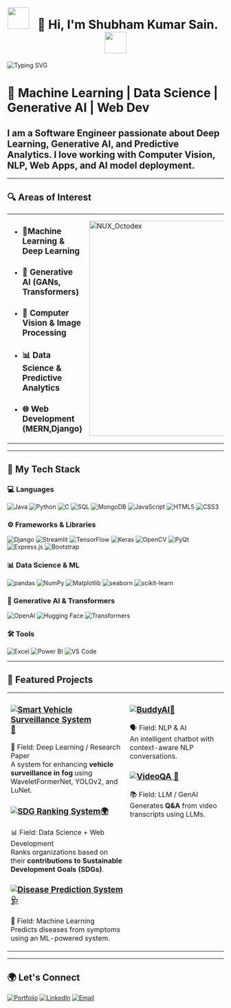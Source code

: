 
<h1 align="center">
  <img src="https://user-images.githubusercontent.com/74038190/213844263-a8897a51-32f4-4b3b-b5c2-e1528b89f6f3.png" width="50px" />
  &nbsp; 👋 Hi, I'm Shubham Kumar Sain. &nbsp;
  <img src="https://user-images.githubusercontent.com/74038190/213844263-a8897a51-32f4-4b3b-b5c2-e1528b89f6f3.png" width="50px" />
</h1>


<p align="left">
  <img 
    src="https://readme-typing-svg.demolab.com?font=Ubuntu&pause=1000&color=F75C7E&width=1000&lines=Software+Engineer;Generative+AI+Explorer;Data+Enthusiast;Always+Learning..." 
    alt="Typing SVG"
  />
</p>

# 🚀 Machine Learning | Data Science | Generative AI | Web Dev

<h2>I am a Software Engineer passionate about Deep Learning, Generative AI, and Predictive Analytics. I love working with Computer Vision, NLP, Web Apps, and AI model deployment.</h2>

---

## 🔍 Areas of Interest  

<table>
<tr>
<td width="500">
<ul>
  <li><h3>🧠Machine Learning & Deep Learning</h3></li>
  <li><h3>🤖 Generative AI (GANs, Transformers)</h3></li>
  <li><h3>🔬 Computer Vision & Image Processing</h3></li>
  <li><h3>📊 Data Science & Predictive Analytics</h3></li>
  <li><h3>🌐 Web Development (MERN,Django)</h3></li>
</ul>
</td>
<td>
<img src="https://user-images.githubusercontent.com/74038190/212741999-016fddbd-617a-4448-8042-0ecf907aea25.gif" width="500" alt="NUX_Octodex">
</td>
</tr>
</table>

---

## 🚀 My Tech Stack  

### 💻 Languages  
![Java](https://img.shields.io/badge/Java-007396?style=for-the-badge&logo=java&logoColor=white)  ![Python](https://img.shields.io/badge/Python-3776AB?style=for-the-badge&logo=python&logoColor=white)  ![C](https://img.shields.io/badge/C-00599C?style=for-the-badge&logo=c&logoColor=white)  ![SQL](https://img.shields.io/badge/SQL-4479A1?style=for-the-badge&logo=mysql&logoColor=white)  ![MongoDB](https://img.shields.io/badge/MongoDB-47A248?style=for-the-badge&logo=mongodb&logoColor=white)  ![JavaScript](https://img.shields.io/badge/JavaScript-F7DF1E?style=for-the-badge&logo=javascript&logoColor=black)  ![HTML5](https://img.shields.io/badge/HTML5-E34F26?style=for-the-badge&logo=html5&logoColor=white)  ![CSS3](https://img.shields.io/badge/CSS3-1572B6?style=for-the-badge&logo=css3&logoColor=white)  

### ⚙️ Frameworks & Libraries  
![Django](https://img.shields.io/badge/Django-092E20?style=for-the-badge&logo=django&logoColor=white)  ![Streamlit](https://img.shields.io/badge/Streamlit-FF4B4B?style=for-the-badge&logo=streamlit&logoColor=white)  ![TensorFlow](https://img.shields.io/badge/TensorFlow-FF6F00?style=for-the-badge&logo=tensorflow&logoColor=white)  ![Keras](https://img.shields.io/badge/Keras-D00000?style=for-the-badge&logo=keras&logoColor=white)  ![OpenCV](https://img.shields.io/badge/OpenCV-5C3EE8?style=for-the-badge&logo=opencv&logoColor=white)  ![PyQt](https://img.shields.io/badge/PyQt-41CD52?style=for-the-badge&logo=qt&logoColor=white)  ![Express.js](https://img.shields.io/badge/Express.js-000000?style=for-the-badge&logo=express&logoColor=white)  ![Bootstrap](https://img.shields.io/badge/Bootstrap-7952B3?style=for-the-badge&logo=bootstrap&logoColor=white)  

### 📊 Data Science & ML  
![pandas](https://img.shields.io/badge/Pandas-150458?style=for-the-badge&logo=pandas&logoColor=white)  ![NumPy](https://img.shields.io/badge/NumPy-013243?style=for-the-badge&logo=numpy&logoColor=white)  ![Matplotlib](https://img.shields.io/badge/Matplotlib-0077B5?style=for-the-badge&logo=matplotlib&logoColor=white)  ![seaborn](https://img.shields.io/badge/Seaborn-3776AB?style=for-the-badge&logo=python&logoColor=white)  ![scikit-learn](https://img.shields.io/badge/scikit--learn-F7931E?style=for-the-badge&logo=scikit-learn&logoColor=white)  

### 🤖 Generative AI & Transformers  
![OpenAI](https://img.shields.io/badge/OpenAI-412991?style=for-the-badge&logo=openai&logoColor=white)  ![Hugging Face](https://img.shields.io/badge/Hugging%20Face-FFD54F?style=for-the-badge&logo=huggingface&logoColor=black)  ![Transformers](https://img.shields.io/badge/Transformers-FF6F00?style=for-the-badge&logo=tensorflow&logoColor=white)  

### 🛠️ Tools  
![Excel](https://img.shields.io/badge/Excel-217346?style=for-the-badge&logo=microsoft-excel&logoColor=white)  ![Power BI](https://img.shields.io/badge/Power%20BI-F2C811?style=for-the-badge&logo=powerbi&logoColor=black)  ![VS Code](https://img.shields.io/badge/VS%20Code-007ACC?style=for-the-badge&logo=visual-studio-code&logoColor=white)  


---
## 📌 Featured Projects  
<table>
<tr>
<td valign="top" width="55%">
  
### [![Smart Vehicle Surveillance System](https://img.shields.io/badge/Smart%20Vehicle%20Surveillance%20System-blueviolet?style=for-the-badge)🚗](https://github.com/shubh637/Dehazer)  
🔬 Field: Deep Learning / Research Paper  
A system for enhancing **vehicle surveillance in fog** using WaveletFormerNet, YOLOv2, and LuNet.

### [![SDG Ranking System](https://img.shields.io/badge/Sustainable%20Development%20Ranking%20System-blue?style=for-the-badge)🌍](https://github.com/shubh637/Sustainable-Development-Ranking-System)  
📊 Field: Data Science + Web Development  
Ranks organizations based on their **contributions to Sustainable Development Goals (SDGs)**.

### [![Disease Prediction System ](https://img.shields.io/badge/Disease%20Prediction%20System-D00000?style=for-the-badge)🩺](https://github.com/shubh637/Disease_prediction)  
🧠 Field: Machine Learning  
Predicts diseases from symptoms using an ML-powered system.

</td>
<td valign="top">
  
### [![BuddyAI](https://img.shields.io/badge/BuddyAI-yellow?style=for-the-badge)🤖](https://github.com/shubh637/BuddyAI)  
🗣️ Field: NLP & AI  
An intelligent chatbot with context-aware NLP conversations.

### [![VideoQA](https://img.shields.io/badge/VideoQA-orange?style=for-the-badge) 🎥](https://github.com/shubh637/VideoQA-using-LLM)  
📚 Field: LLM / GenAI  
Generates **Q&A** from video transcripts using LLMs.


</td>
</tr>
</table>

---

## 🌍 Let's Connect  
[![Portfolio](https://img.shields.io/badge/Visit-Portfolio-orange?style=for-the-badge)](https://shubh637.github.io/portfolio/)  [![LinkedIn](https://img.shields.io/badge/LinkedIn-0A66C2?style=for-the-badge&logo=linkedin&logoColor=white)](https://www.linkedin.com/in/shubham-sain-b63882250/)  [![Email](https://img.shields.io/badge/Email-D14836?style=for-the-badge&logo=gmail&logoColor=white)](mailto:shubhamsain9640@gmail.com)
